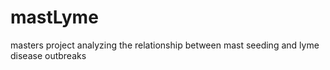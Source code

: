 # mastLyme
masters project analyzing the relationship between mast seeding and lyme disease outbreaks
